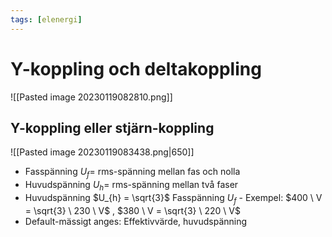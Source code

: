 ```yaml
---
tags: [elenergi]
---
```

# Y-koppling och deltakoppling

![[Pasted image 20230119082810.png]]

## Y-koppling eller stjärn-koppling

![[Pasted image 20230119083438.png|650]]
- Fasspänning $U_{f} =$ rms-spänning mellan fas och nolla
- Huvudspänning $U_{h} =$ rms-spänning mellan två faser
- Huvudspänning $U_{h} = \sqrt{3}$ Fasspänning $U_{f}$
	  - Exempel: $400 \ V = \sqrt{3} \ 230 \ V$ , $380 \ V = \sqrt{3} \ 220 \ V$
- Default-mässigt anges: Effektivvärde, huvudspänning